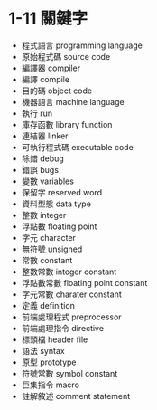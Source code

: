 # 1-11 關鍵字
- 程式語言 programming language
- 原始程式碼 source code
- 編譯器 compiler
- 編譯 compile
- 目的碼 object code
- 機器語言 machine language
- 執行 run
- 庫存函數 library function
- 連結器 linker
- 可執行程式碼 executable code
- 除錯 debug
- 錯誤 bugs
- 變數 variables
- 保留字 reserved word
- 資料型態 data type
- 整數 integer
- 浮點數 floating point
- 字元 character
- 無符號 unsigned
- 常數 constant
- 整數常數 integer constant
- 浮點數常數 floating point constant
- 字元常數 charater constant
- 定義 definition
- 前端處理程式 preprocessor
- 前端處理指令 directive
- 標頭檔 header file
- 語法 syntax
- 原型 prototype
- 符號常數 symbol constant
- 巨集指令 macro
- 註解敘述 comment statement

